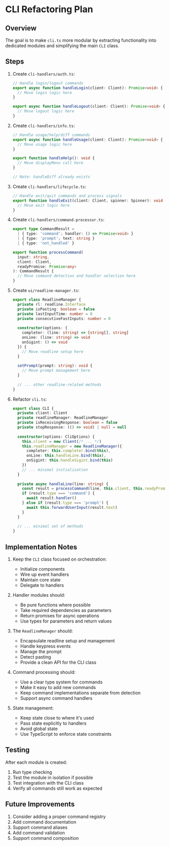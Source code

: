 # CLI Refactoring Plan

## Overview

The goal is to make `cli.ts` more modular by extracting functionality into dedicated modules and simplifying the main `CLI` class.

## Steps

1. Create `cli-handlers/auth.ts`:
   ```typescript
   // Handle login/logout commands
   export async function handleLogin(client: Client): Promise<void> {
     // Move login logic here
   }
   
   export async function handleLogout(client: Client): Promise<void> {
     // Move logout logic here
   }
   ```

2. Create `cli-handlers/info.ts`:
   ```typescript
   // Handle usage/help/diff commands
   export async function handleUsage(client: Client): Promise<void> {
     // Move usage logic here
   }
   
   export function handleHelp(): void {
     // Move displayMenu call here
   }
   
   // Note: handleDiff already exists
   ```

3. Create `cli-handlers/lifecycle.ts`:
   ```typescript
   // Handle exit/quit commands and process signals
   export function handleExit(client: Client, spinner: Spinner): void {
     // Move exit logic here
   }
   ```

4. Create `cli-handlers/command-processor.ts`:
   ```typescript
   export type CommandResult = 
     | { type: 'command'; handler: () => Promise<void> }
     | { type: 'prompt'; text: string }
     | { type: 'not_handled' }
   
   export function processCommand(
     input: string,
     client: Client,
     readyPromise: Promise<any>
   ): CommandResult {
     // Move command detection and handler selection here
   }
   ```

5. Create `ui/readline-manager.ts`:
   ```typescript
   export class ReadlineManager {
     private rl: readline.Interface
     private isPasting: boolean = false
     private lastInputTime: number = 0
     private consecutiveFastInputs: number = 0
     
     constructor(options: {
       completer: (line: string) => [string[], string]
       onLine: (line: string) => void
       onSigint: () => void
     }) {
       // Move readline setup here
     }
     
     setPrompt(prompt: string): void {
       // Move prompt management here
     }
     
     // ... other readline-related methods
   }
   ```

6. Refactor `cli.ts`:
   ```typescript
   export class CLI {
     private client: Client
     private readlineManager: ReadlineManager
     private isReceivingResponse: boolean = false
     private stopResponse: (() => void) | null = null
     
     constructor(options: CliOptions) {
       this.client = new Client(/* ... */)
       this.readlineManager = new ReadlineManager({
         completer: this.completer.bind(this),
         onLine: this.handleLine.bind(this),
         onSigint: this.handleSigint.bind(this)
       })
       // ... minimal initialization
     }
     
     private async handleLine(line: string) {
       const result = processCommand(line, this.client, this.readyPromise)
       if (result.type === 'command') {
         await result.handler()
       } else if (result.type === 'prompt') {
         await this.forwardUserInput(result.text)
       }
     }
     
     // ... minimal set of methods
   }
   ```

## Implementation Notes

1. Keep the `CLI` class focused on orchestration:
   - Initialize components
   - Wire up event handlers
   - Maintain core state
   - Delegate to handlers

2. Handler modules should:
   - Be pure functions where possible
   - Take required dependencies as parameters
   - Return promises for async operations
   - Use types for parameters and return values

3. The `ReadlineManager` should:
   - Encapsulate readline setup and management
   - Handle keypress events
   - Manage the prompt
   - Detect pasting
   - Provide a clean API for the CLI class

4. Command processing should:
   - Use a clear type system for commands
   - Make it easy to add new commands
   - Keep command implementations separate from detection
   - Support async command handlers

5. State management:
   - Keep state close to where it's used
   - Pass state explicitly to handlers
   - Avoid global state
   - Use TypeScript to enforce state constraints

## Testing

After each module is created:
1. Run type checking
2. Test the module in isolation if possible
3. Test integration with the CLI class
4. Verify all commands still work as expected

## Future Improvements

1. Consider adding a proper command registry
2. Add command documentation
3. Support command aliases
4. Add command validation
5. Support command composition